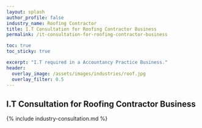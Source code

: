```yaml
---
layout: splash 
author_profile: false 
industry_name: Roofing Contractor
title: I.T Consultation for Roofing Contractor Business
permalink: /it-consultation-for-roofing-contractor-business

toc: true
toc_sticky: true

excerpt: "I.T required in a Accountancy Practice Business."
header:
  overlay_image: /assets/images/industries/roof.jpg
  overlay_filter: 0.5 
---
```


## I.T Consultation for Roofing Contractor Business

{% include industry-consultation.md %}
